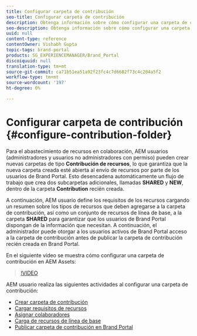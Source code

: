 ```yaml
---
title: Configurar carpeta de contribución
seo-title: Configurar carpeta de contribución
description: Obtenga información sobre cómo configurar una carpeta de contribución en Brand Portal.
seo-description: Obtenga información sobre cómo configurar una carpeta de contribución en Brand Portal.
uuid: null
content-type: reference
contentOwner: Vishabh Gupta
topic-tags: brand-portal
products: SG_EXPERIENCEMANAGER/Brand_Portal
discoiquuid: null
translation-type: tm+mt
source-git-commit: ca71b51ea51a92f23fc4c7d6682f73c4c204a5f2
workflow-type: tm+mt
source-wordcount: '197'
ht-degree: 0%

---
```



# Configurar carpeta de contribución {#configure-contribution-folder}

Para el abastecimiento de recursos en colaboración, AEM usuarios (administradores y usuarios no administradores con permiso) pueden crear nuevas carpetas de tipo **Contribución de recursos**, lo que garantiza que la nueva carpeta creada esté abierta al envío de recursos por parte de los usuarios de Brand Portal.  Esto desencadena automáticamente un flujo de trabajo que crea dos subcarpetas adicionales, llamadas **SHARED** y **NEW**, dentro de la carpeta **Contribution** recién creada.

A continuación, AEM usuario define los requisitos de los recursos cargando un resumen sobre los tipos de recursos que deben agregarse a la carpeta de contribución, así como un conjunto de recursos de línea de base, a la carpeta **SHARED** para garantizar que los usuarios de Brand Portal dispongan de la información que necesitan. A continuación, el administrador puede otorgar a los usuarios activos de Brand Portal acceso a la carpeta de contribución antes de publicar la carpeta de contribución recién creada en Brand Portal.

En el siguiente vídeo se muestra cómo configurar una carpeta de contribución en AEM Assets:

>[!VIDEO](https://video.tv.adobe.com/v/30547)

AEM usuario realiza las siguientes actividades al configurar una carpeta de contribución:

* [Crear carpeta de contribución](brand-portal-create-contribution-folder.md)
* [Cargar requisitos de recursos](brand-portal-configure-contribution-folder-properties.md)
* [Asignar colaboradores](brand-portal-configure-contribution-folder-properties.md)
* [Carga de recursos de línea de base](brand-portal-upload-baseline-assets.md)
* [Publicar carpeta de contribución en Brand Portal](brand-portal-publish-contribution-folder-to-brand-portal.md)
